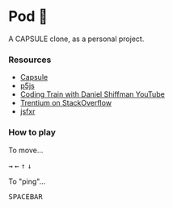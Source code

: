 # Pod 🚀

A CAPSULE clone, as a personal project.

### Resources

- [Capsule](https://store.steampowered.com/app/303940/CAPSULE/)
- [p5js](https://p5js.org/reference/)
- [Coding Train with Daniel Shiffman YouTube](https://www.youtube.com/watch?v=O5wjXoFrau4)
- [Trentium on StackOverflow](https://stackoverflow.com/users/7696162/trentium)
- [jsfxr](https://sfxr.me/)

### How to play

To move...

<kbd>→</kbd> <kbd>←</kbd> <kbd>↑</kbd> <kbd>↓</kbd>

To "ping"...

<kbd>SPACEBAR</kbd>
